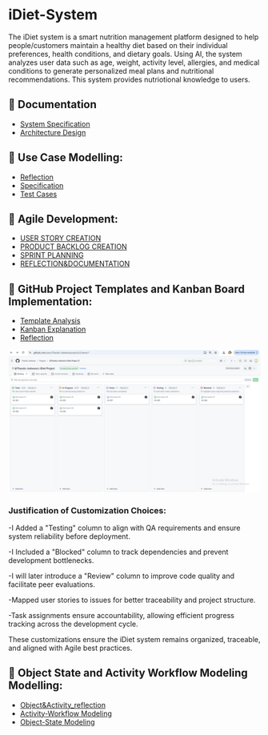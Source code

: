 # iDiet-System
The iDiet system is a smart nutrition management platform designed to help people/customers maintain a healthy diet based on their individual preferences, health conditions, and dietary goals. Using AI, the system analyzes user data such as age, weight, activity level, allergies, and medical conditions to generate personalized meal plans and nutritional recommendations.
This system provides nutriotional knowledge to users.



## 📄 Documentation
- [System Specification](SPECIFICATION.md)
- [Architecture Design](ARCHITECTURE.md)

## 📄 Use Case Modelling:
- [Reflection](REFLECTION.md)
- [Specification](Specification.md)
- [Test Cases](TEST-CASES.md)

## 📄 Agile Development:
- [USER STORY CREATION](USER-STORY-CREATION.md)
- [PRODUCT BACKLOG CREATION](PRODUCT-BACKLOG-CREATION.md)
- [SPRINT PLANNING](SPRINT-PLANNING.md)
- [REFLECTION&DOCUMENTATION](REFLECTION&DOCUMEMTATION.md)

## 📄 GitHub Project Templates and Kanban Board Implementation:
- [Template Analysis](template_analysis.md)
- [Kanban Explanation](kanban_explanation.md)
- [Reflection](reflection.md)

 ![Image Alt](https://github.com/Thandu-Jodwana/iDiet-System/blob/dcf1bae3f34f42bffaad665552d2be23575b28b3/Screenshot%202025-03-30%20231521.png)

### Justification of Customization Choices:
-I Added a "Testing" column to align with QA requirements and ensure system reliability before deployment.

-I Included a "Blocked" column to track dependencies and prevent development bottlenecks.

-I will later introduce a "Review" column to improve code quality and facilitate peer evaluations.

-Mapped user stories to issues for better traceability and project structure.

-Task assignments ensure accountability, allowing efficient progress tracking across the development cycle.

These customizations ensure the iDiet system remains organized, traceable, and aligned with Agile best practices.



## 📄 Object State and Activity Workflow Modeling Modelling:
- [Object&Activity_reflection](object&activity_reflection.md)
- [Activity-Workflow Modeling](Activity-WorkflowModeling.md)
- [Object-State Modeling](Object-StateModeling.md)
